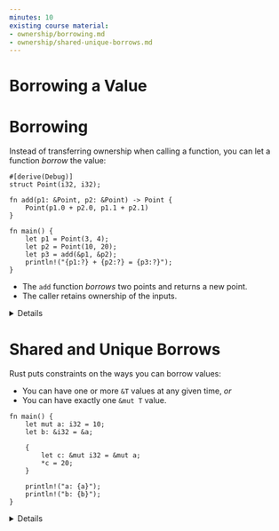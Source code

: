 ```yaml
---
minutes: 10
existing course material:
- ownership/borrowing.md
- ownership/shared-unique-borrows.md
---
```


# Borrowing a Value

# Borrowing

Instead of transferring ownership when calling a function, you can let a
function _borrow_ the value:

<!-- mdbook-xgettext: skip -->
```rust,editable
#[derive(Debug)]
struct Point(i32, i32);

fn add(p1: &Point, p2: &Point) -> Point {
    Point(p1.0 + p2.0, p1.1 + p2.1)
}

fn main() {
    let p1 = Point(3, 4);
    let p2 = Point(10, 20);
    let p3 = add(&p1, &p2);
    println!("{p1:?} + {p2:?} = {p3:?}");
}
```

* The `add` function _borrows_ two points and returns a new point.
* The caller retains ownership of the inputs.

<details>

Notes on stack returns:
* Demonstrate that the return from `add` is cheap because the compiler can eliminate the copy operation. Change the above code to print stack addresses and run it on the [Playground] or look at the assembly in [Godbolt](https://rust.godbolt.org/). In the "DEBUG" optimization level, the addresses should change, while they stay the same when changing to the "RELEASE" setting:

  <!-- mdbook-xgettext: skip -->
  ```rust,editable
  #[derive(Debug)]
  struct Point(i32, i32);

  fn add(p1: &Point, p2: &Point) -> Point {
      let p = Point(p1.0 + p2.0, p1.1 + p2.1);
      println!("&p.0: {:p}", &p.0);
      p
  }

  pub fn main() {
      let p1 = Point(3, 4);
      let p2 = Point(10, 20);
      let p3 = add(&p1, &p2);
      println!("&p3.0: {:p}", &p3.0);
      println!("{p1:?} + {p2:?} = {p3:?}");
  }
  ```
* The Rust compiler can do return value optimization (RVO).
* In C++, copy elision has to be defined in the language specification because constructors can have side effects. In Rust, this is not an issue at all. If RVO did not happen, Rust will always perform a simple and efficient `memcpy` copy.

</details>

[Playground]: https://play.rust-lang.org/
# Shared and Unique Borrows

Rust puts constraints on the ways you can borrow values:

* You can have one or more `&T` values at any given time, _or_
* You can have exactly one `&mut T` value.

<!-- mdbook-xgettext: skip -->
```rust,editable,compile_fail
fn main() {
    let mut a: i32 = 10;
    let b: &i32 = &a;

    {
        let c: &mut i32 = &mut a;
        *c = 20;
    }

    println!("a: {a}");
    println!("b: {b}");
}
```

<details>

* The above code does not compile because `a` is borrowed as mutable (through `c`) and as immutable (through `b`) at the same time.
* Move the `println!` statement for `b` before the scope that introduces `c` to make the code compile.
* After that change, the compiler realizes that `b` is only ever used before the new mutable borrow of `a` through `c`. This is a feature of the borrow checker called "non-lexical lifetimes".

</details>

